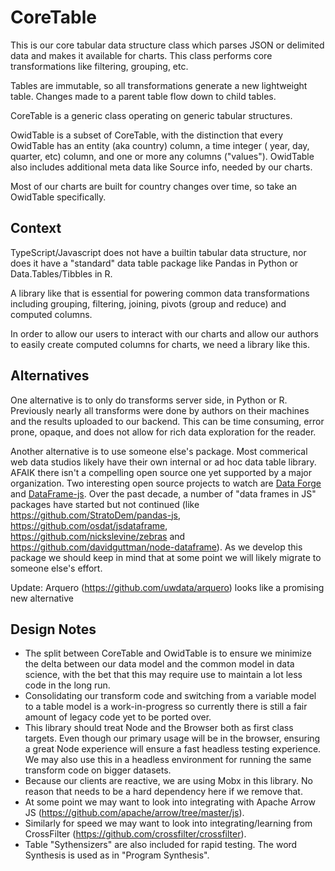 # CoreTable

This is our core tabular data structure class which parses JSON or delimited data and makes it available for charts. This class performs core transformations like filtering, grouping, etc.

Tables are immutable, so all transformations generate a new lightweight table. Changes made to a parent table flow down to child tables.

CoreTable is a generic class operating on generic tabular structures.

OwidTable is a subset of CoreTable, with the distinction that every OwidTable has an entity (aka country) column, a time integer ( year, day, quarter, etc) column, and one or more any columns ("values"). OwidTable also includes additional meta data like Source info, needed by our charts.

Most of our charts are built for country changes over time, so take an OwidTable specifically.

## Context

TypeScript/Javascript does not have a builtin tabular data structure, nor does it have a "standard" data table package like Pandas in Python or Data.Tables/Tibbles in R.

A library like that is essential for powering common data transformations including grouping, filtering, joining, pivots (group and reduce) and computed columns.

In order to allow our users to interact with our charts and allow our authors to easily create computed columns for charts, we need a library like this.

## Alternatives

One alternative is to only do transforms server side, in Python or R. Previously nearly all transforms were done by authors on their machines and the results uploaded to our backend. This can be time consuming, error prone, opaque, and does not allow for rich data exploration for the reader.

Another alternative is to use someone else's package. Most commerical web data studios likely have their own internal or ad hoc data table library. AFAIK there isn't a compelling open source one yet supported by a major organization. Two interesting open source projects to watch are [Data Forge](http://github.com/data-forge/data-forge-ts) and [DataFrame-js](https://github.com/Gmousse/dataframe-js). Over the past decade, a number of "data frames in JS" packages have started but not continued (like https://github.com/StratoDem/pandas-js, https://github.com/osdat/jsdataframe, https://github.com/nickslevine/zebras and https://github.com/davidguttman/node-dataframe). As we develop this package we should keep in mind that at some point we will likely migrate to someone else's effort.

Update: Arquero (https://github.com/uwdata/arquero) looks like a promising new alternative

## Design Notes

-   The split between CoreTable and OwidTable is to ensure we minimize the delta between our data model and the common model in data science, with the bet that this may require use to maintain a lot less code in the long run.
-   Consolidating our transform code and switching from a variable model to a table model is a work-in-progress so currently there is still a fair amount of legacy code yet to be ported over.
-   This library should treat Node and the Browser both as first class targets. Even though our primary usage will be in the browser, ensuring a great Node experience will ensure a fast headless testing experience. We may also use this in a headless environment for running the same transform code on bigger datasets.
-   Because our clients are reactive, we are using Mobx in this library. No reason that needs to be a hard dependency here if we remove that.
-   At some point we may want to look into integrating with Apache Arrow JS (https://github.com/apache/arrow/tree/master/js).
-   Similarly for speed we may want to look into integrating/learning from CrossFilter (https://github.com/crossfilter/crossfilter).
-   Table "Sythensizers" are also included for rapid testing. The word Synthesis is used as in "Program Synthesis".
